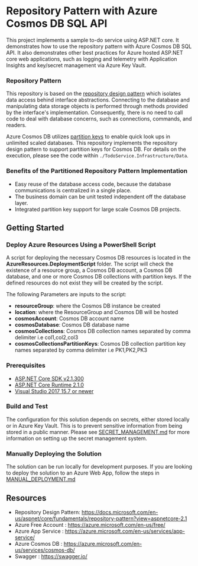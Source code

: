 # Repository Pattern with Azure Cosmos DB SQL API

This project implements a sample to-do service using ASP.NET core. It demonstrates how to use the repository pattern with Azure Cosmos DB SQL API. It also demonstrates other best practices for Azure hosted ASP.NET core web applications, such as logging and telemetry with Application Insights and key/secret management via Azure Key Vault.

### Repository Pattern
This repository is based on the [repository design pattern](https://docs.microsoft.com/en-us/aspnet/core/fundamentals/repository-pattern?view=aspnetcore-2.1) which isolates data access behind interface abstractions. Connecting to the database and manipulating data storage objects is performed through methods provided by the interface's implementation. Consequently, there is no need to call code to deal with database concerns, such as connections, commands, and readers.

Azure Cosmos DB utilizes [partition keys](https://docs.microsoft.com/en-us/azure/cosmos-db/partition-data) to enable quick look ups in unlimited scaled databases. This repository implements the repository design pattern to support partition keys for Cosmos DB. For details on the execution, please see the code within `./TodoService.Infrastructure/Data`.

### Benefits of the Partitioned Repository Pattern Implementation

* Easy reuse of the database access code, because the database communications is centralized in a single place.
* The business domain can be unit tested independent off the database layer.
* Integrated partition key support for large scale Cosmos DB projects.

## Getting Started

### Deploy Azure Resources Using a PowerShell Script
A script for deploying the necessary Cosmos DB resources is located in the **AzureResources.DeploymentScript** folder. The script will check the existence of a resource group, a Cosmos DB account, a Cosmos DB database, and one or more Cosmos DB collections with partition keys. If the defined resources do not exist they will be created by the script.

The following Parameters are inputs to the script:

- **resourceGroup**: where the Cosmos DB instance be created
- **location**: where the ResourceGroup and Cosmos DB will be hosted
- **cosmosAccount**: Cosmos DB account name
- **cosmosDatabase**: Cosmos DB database name
- **cosmosCollections**: Cosmos DB collection names separated by comma delimiter i.e col1,col2,col3
- **cosmosCollectionsPartitionKeys**: Cosmos DB collection partition key names separated by comma delimiter i.e PK1,PK2,PK3

### Prerequisites
 - [ASP.NET Core SDK v2.1.300](https://www.microsoft.com/net/download/thank-you/dotnet-sdk-2.1.300-windows-x64-installer)
 - [ASP.NET Core Runtime 2.1.0](https://www.microsoft.com/net/download/thank-you/dotnet-runtime-2.1.0-windows-hosting-bundle-installer)
 - [Visual Studio 2017 15.7 or newer](https://docs.microsoft.com/en-us/visualstudio/install/update-visual-studio)

### Build and Test
The configuration for this solution depends on secrets, either stored locally or in Azure Key Vault. This is to prevent sensitive information from being stored in a public manner. Please see [SECRET_MANAGEMENT.md](./SECRET_MANAGEMENT.md) for more information on setting up the secret management system.

### Manually Deploying the Solution
The solution can be run locally for development purposes. If you are looking to deploy the solution to an Azure Web App, follow the steps in [MANUAL_DEPLOYMENT.md](./MANUAL_DEPLOYMENT.md)


## Resources

* Repository Design Pattern: https://docs.microsoft.com/en-us/aspnet/core/fundamentals/repository-pattern?view=aspnetcore-2.1
* Azure Free Account : https://azure.microsoft.com/en-us/free/
* Azure App Service : https://azure.microsoft.com/en-us/services/app-service/
* Azure Cosmos DB : https://azure.microsoft.com/en-us/services/cosmos-db/
* Swagger : https://swagger.io/
